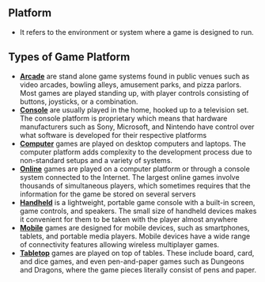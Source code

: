 ## Platform
- It refers to the environment or system where a game is designed to run.

## Types of Game Platform
- **[Arcade](https://imgs.search.brave.com/pAty8bcQBZ7JdMRRqGkHE6hNGuFdRrfWLWuJc0L5fe4/rs:fit:860:0:0:0/g:ce/aHR0cHM6Ly9tZWRp/YS5pc3RvY2twaG90/by5jb20vaWQvNDcy/MDE0NDIwL3Bob3Rv/L2FyY2FkZS1nYW1l/LW92ZXIuanBnP3M9/NjEyeDYxMiZ3PTAm/az0yMCZjPVdSLWNO/dm1iRVpaSUl6M1My/VWN1Q21GNWNhWEFO/MWxMYnlndHBJdG1Z/SjA9)** are stand alone game systems found in public venues such as video arcades, bowling alleys, amusement parks, and pizza parlors. Most games are played standing up, with player controls consisting of buttons, joysticks, or a combination.
- **[Console](https://d1ncau8tqf99kp.cloudfront.net/OOFM/images/bravia_master/bravia-gaming/desktop/3.webp)** are usually played in the home, hooked up to a television set. The console platform is proprietary which means that hardware manufacturers such as Sony, Microsoft, and Nintendo have control over what software is developed for their respective platforms
- **[Computer](https://encrypted-tbn0.gstatic.com/images?q=tbn:ANd9GcQvLJOEgEs8dSdWRAWJMzSTTwSGR1S1oI8HEe2CLcW9dGxBU5yjfp56aMPAEg7-stpkedg&usqp=CAU)** games are played on desktop computers and laptops. The computer platform adds complexity to the development process due to non-standard setups and a variety of systems.
- **[Online](https://qph.cf2.quoracdn.net/main-qimg-f6601a6b0a02ff1ac47c3171e985642e-pjlq)** games are played on a computer platform or through a console system connected to the Internet. The largest online games involve thousands of simultaneous players, which sometimes requires that the information for the game be stored on several servers
- **[Handheld](https://cdn.mos.cms.futurecdn.net/AW2V5RFWCArLoRcdZTz6h4-1200-80.jpg)** is a lightweight, portable game console with a built-in screen, game controls, and speakers. The small size of handheld devices makes it convenient for them to be taken with the player almost anywhere
- **[Mobile](https://149367133.v2.pressablecdn.com/wp-content/uploads/2018/10/GadgetMatch-20181014-GPU-Turbo-Huawei-P20-Pro-Mobile-Legends-02.jpg)** games are designed for mobile devices, such as smartphones, tablets, and portable media players. Mobile devices have a wide range of connectivity features allowing wireless multiplayer games.
- **[Tabletop](https://encrypted-tbn0.gstatic.com/images?q=tbn:ANd9GcRDIp97kyuh-ddvCwG3y1LsllgDDHytPPkFdA&s)** games are played on top of tables. These include board, card, and dice games, and even pen-and-paper games such as Dungeons and Dragons, where the game pieces literally consist of pens and paper.

